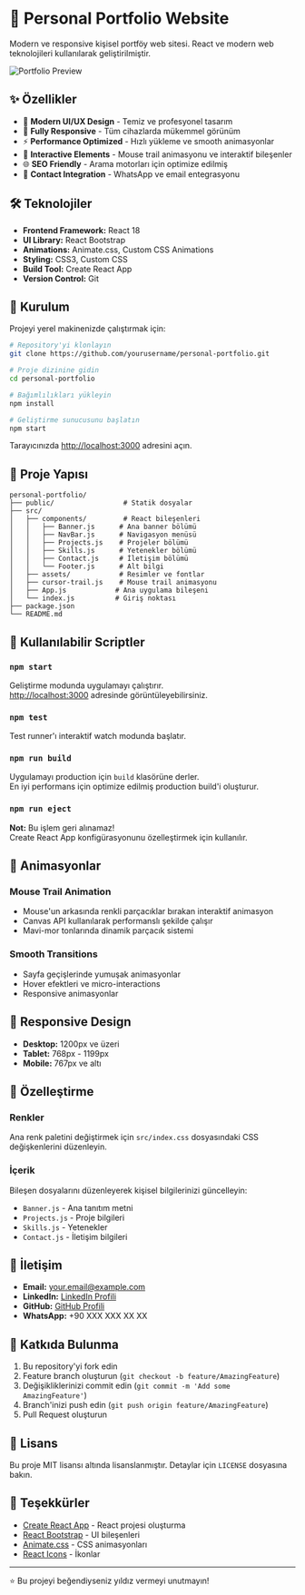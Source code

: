 # 🚀 Personal Portfolio Website

Modern ve responsive kişisel portföy web sitesi. React ve modern web teknolojileri kullanılarak geliştirilmiştir.

![Portfolio Preview](https://user-images.githubusercontent.com/50160672/174933373-1ba6cadf-1c9a-48c3-aa58-984d0bd62d82.png)

## ✨ Özellikler

- 🎨 **Modern UI/UX Design** - Temiz ve profesyonel tasarım
- 📱 **Fully Responsive** - Tüm cihazlarda mükemmel görünüm
- ⚡ **Performance Optimized** - Hızlı yükleme ve smooth animasyonlar
- 🎯 **Interactive Elements** - Mouse trail animasyonu ve interaktif bileşenler
- 🌐 **SEO Friendly** - Arama motorları için optimize edilmiş
- 📧 **Contact Integration** - WhatsApp ve email entegrasyonu

## 🛠️ Teknolojiler

- **Frontend Framework:** React 18
- **UI Library:** React Bootstrap
- **Animations:** Animate.css, Custom CSS Animations
- **Styling:** CSS3, Custom CSS
- **Build Tool:** Create React App
- **Version Control:** Git

## 🚀 Kurulum

Projeyi yerel makinenizde çalıştırmak için:

```bash
# Repository'yi klonlayın
git clone https://github.com/yourusername/personal-portfolio.git

# Proje dizinine gidin
cd personal-portfolio

# Bağımlılıkları yükleyin
npm install

# Geliştirme sunucusunu başlatın
npm start
```

Tarayıcınızda [http://localhost:3000](http://localhost:3000) adresini açın.

## 📁 Proje Yapısı

```
personal-portfolio/
├── public/                 # Statik dosyalar
├── src/
│   ├── components/         # React bileşenleri
│   │   ├── Banner.js      # Ana banner bölümü
│   │   ├── NavBar.js      # Navigasyon menüsü
│   │   ├── Projects.js    # Projeler bölümü
│   │   ├── Skills.js      # Yetenekler bölümü
│   │   ├── Contact.js     # İletişim bölümü
│   │   └── Footer.js      # Alt bilgi
│   ├── assets/            # Resimler ve fontlar
│   ├── cursor-trail.js    # Mouse trail animasyonu
│   ├── App.js            # Ana uygulama bileşeni
│   └── index.js          # Giriş noktası
├── package.json
└── README.md
```

## 🎯 Kullanılabilir Scriptler

### `npm start`
Geliştirme modunda uygulamayı çalıştırır.\
[http://localhost:3000](http://localhost:3000) adresinde görüntüleyebilirsiniz.

### `npm test`
Test runner'ı interaktif watch modunda başlatır.

### `npm run build`
Uygulamayı production için `build` klasörüne derler.\
En iyi performans için optimize edilmiş production build'i oluşturur.

### `npm run eject`
**Not:** Bu işlem geri alınamaz!\
Create React App konfigürasyonunu özelleştirmek için kullanılır.

## 🎨 Animasyonlar

### Mouse Trail Animation
- Mouse'un arkasında renkli parçacıklar bırakan interaktif animasyon
- Canvas API kullanılarak performanslı şekilde çalışır
- Mavi-mor tonlarında dinamik parçacık sistemi

### Smooth Transitions
- Sayfa geçişlerinde yumuşak animasyonlar
- Hover efektleri ve micro-interactions
- Responsive animasyonlar

## 📱 Responsive Design

- **Desktop:** 1200px ve üzeri
- **Tablet:** 768px - 1199px
- **Mobile:** 767px ve altı

## 🔧 Özelleştirme

### Renkler
Ana renk paletini değiştirmek için `src/index.css` dosyasındaki CSS değişkenlerini düzenleyin.

### İçerik
Bileşen dosyalarını düzenleyerek kişisel bilgilerinizi güncelleyin:
- `Banner.js` - Ana tanıtım metni
- `Projects.js` - Proje bilgileri
- `Skills.js` - Yetenekler
- `Contact.js` - İletişim bilgileri

## 📧 İletişim

- **Email:** your.email@example.com
- **LinkedIn:** [LinkedIn Profili](https://linkedin.com/in/yourprofile)
- **GitHub:** [GitHub Profili](https://github.com/yourusername)
- **WhatsApp:** +90 XXX XXX XX XX

## 🤝 Katkıda Bulunma

1. Bu repository'yi fork edin
2. Feature branch oluşturun (`git checkout -b feature/AmazingFeature`)
3. Değişikliklerinizi commit edin (`git commit -m 'Add some AmazingFeature'`)
4. Branch'inizi push edin (`git push origin feature/AmazingFeature`)
5. Pull Request oluşturun

## 📄 Lisans

Bu proje MIT lisansı altında lisanslanmıştır. Detaylar için `LICENSE` dosyasına bakın.

## 🙏 Teşekkürler

- [Create React App](https://github.com/facebook/create-react-app) - React projesi oluşturma
- [React Bootstrap](https://react-bootstrap.github.io/) - UI bileşenleri
- [Animate.css](https://animate.style/) - CSS animasyonları
- [React Icons](https://react-icons.github.io/react-icons/) - İkonlar

---

⭐ Bu projeyi beğendiyseniz yıldız vermeyi unutmayın!
